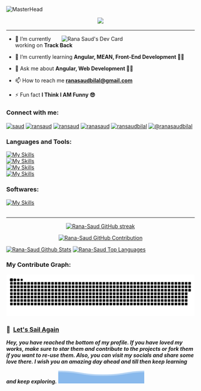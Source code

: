 ![MasterHead](https://skwebdesigner.co.in/wp-content/uploads/2022/04/banner-bg.gif)

<p align="center"><img src="https://readme-typing-svg.herokuapp.com/?font=Mitr&color=E88335&size=20&center=true&vCenter=true&lines=Hi+I'm+Rana+Saud+Front-End+Developer+!!;Welcome+to+my+Profile+!!;I+am+open-minded+and+eager+to+learn;Interested+in+anything+Tech...;Have+a+nice+day+ahead+!!"></p>
<hr/>
<!-- <img align="right" alt="Coding" width="400" src="https://cdn.dribbble.com/userupload/3004204/file/original-a03b5e672824cdc769fe1c0ce574d6d8.gif"/> -->
<a href="https://app.daily.dev/ranasaud" rel="nofollow"><img align="right" src="https://camo.githubusercontent.com/f2662d51dc65c679714fb6504ded9376176d708e665aff827fa034f8c50148a5/68747470733a2f2f6170692e6461696c792e6465762f64657663617264732f76322f3537646d484959324a64453670775a6d684476644b2e706e673f747970653d64656661756c7426723d7a6d71" width="356" alt="Rana Saud's Dev Card" data-canonical-src="https://api.daily.dev/devcards/v2/57dmHIY2JdE6pwZmhDvdK.png?type=default&amp;r=zmq" style="max-width: 100%;"></a>


- 🔭 I’m currently working on **Track Back**

- 🌱 I’m currently learning **Angular, MEAN, Front-End Development 👩‍💻**

- 💬 Ask me about **Angular, Web Development 👩‍💻**

- 📫 How to reach me **ranasaudbilal@gmail.com**

- ⚡ Fun fact **I Think I AM Funny 😎**

<h3 align="left">Connect with me:</h3>
<p align="left">
<a href="https://codepen.io/saud" target="blank"><img align="center" src="https://raw.githubusercontent.com/rahuldkjain/github-profile-readme-generator/master/src/images/icons/Social/codepen.svg" alt="saud" height="30" width="40" /></a>
<a href="https://www.linkedin.com/in/rana-saud-bilal/" target="blank"><img align="center" src="https://raw.githubusercontent.com/rahuldkjain/github-profile-readme-generator/master/src/images/icons/Social/linked-in-alt.svg" alt="ransaud" height="30" width="40" /></a>
<a href="https://web.facebook.com/ranasaudbilal" target="blank"><img align="center" src="https://raw.githubusercontent.com/rahuldkjain/github-profile-readme-generator/master/src/images/icons/Social/facebook.svg" alt="ransaud" height="30" width="40" /></a>
<a href="https://instagram.com/ranasaudbilal" target="blank"><img align="center" src="https://raw.githubusercontent.com/rahuldkjain/github-profile-readme-generator/master/src/images/icons/Social/instagram.svg" alt="ranasaud" height="30" width="40" /></a>
<a href="https://www.leetcode.com/ransaudbilal" target="blank"><img align="center" src="https://raw.githubusercontent.com/rahuldkjain/github-profile-readme-generator/master/src/images/icons/Social/leet-code.svg" alt="ransaudbilal" height="30" width="40" /></a>
<a href="https://www.hackerearth.com/@ranasaudbilal" target="blank"><img align="center" src="https://raw.githubusercontent.com/rahuldkjain/github-profile-readme-generator/master/src/images/icons/Social/hackerearth.svg" alt="@ranasaudbilal" height="30" width="40" /></a>
</p>

<h3 align="left">Languages and Tools:</h3>

[![My Skills](https://skillicons.dev/icons?i=html,css,scss,bootstrap,svg,pug,jquery,&perline=12)](https://portfolio-2ip.pages.dev/)
<br/>
[![My Skills](https://skillicons.dev/icons?i=js,ts,angular,express,mongodb,nodejs,reactivex,&perline=12)](https://portfolio-2ip.pages.dev/)
<br/>
[![My Skills](https://skillicons.dev/icons?i=mysql,laravel,firebase,git,md,npm,stackoverflow,&perline=12)](https://portfolio-2ip.pages.dev/)
<br/>
[![My Skills](https://skillicons.dev/icons?i=devto,htmx,&perline=12)](https://portfolio-2ip.pages.dev/)

<h3 align="left">Softwares:</h3>

[![My Skills](https://skillicons.dev/icons?i=vscode,sublime,windows,powershell,postman,github,bitbucket,&perline=12)](https://portfolio-2ip.pages.dev/)
<br/>
<br/>
<hr/>

<p align="center">
  <a href="https://github.com/Rana-Saud">
    <img src="https://github-readme-streak-stats.herokuapp.com/?user=Rana-Saud&theme=radical&border=7F3FBF&background=0D1117" alt="Rana-Saud GitHub streak"/>
  </a>
</p>

<p align="center">
  <a href="https://github.com/alsiam">
    <img src="https://github-profile-summary-cards.vercel.app/api/cards/profile-details?username=Rana-Saud&theme=radical" alt="Rana-Saud GitHub Contribution"/>
  </a>
</p>

<a> 
    <a href="https://github.com/Rana-Saud"><img alt="Rana-Saud Github Stats" src="https://denvercoder1-github-readme-stats.vercel.app/api?username=Rana-Saud&show_icons=true&count_private=true&theme=react&border_color=7F3FBF&bg_color=0D1117&title_color=F85D7F&icon_color=F8D866" height="192px" width="49.5%"/></a>
  <a href="https://github.com/Rana-Saud"><img alt="Rana-Saud Top Languages" src="https://denvercoder1-github-readme-stats.vercel.app/api/top-langs/?username=Rana-Saud&langs_count=8&layout=compact&theme=react&border_color=7F3FBF&bg_color=0D1117&title_color=F85D7F&icon_color=F8D866" height="192px" width="49.5%"/></a>
  <br/>
</a>

<h3 align="left">My Contribute Graph:</h3>

<picture>
  <source media="(prefers-color-scheme: dark)" srcset="https://raw.githubusercontent.com/Rana-Saud/Rana-Saud/output/github-contribution-grid-snake-dark.svg">
  <source media="(prefers-color-scheme: light)" srcset="https://raw.githubusercontent.com/Rana-Saud/Rana-Saud/output/github-contribution-grid-snake.svg">
  <img alt="github contribution grid snake animation" src="https://raw.githubusercontent.com/Rana-Saud/Rana-Saud/output/github-contribution-grid-snake.svg">
</picture>


### 🚢 &nbsp;<a href="#" class="scrollUpButton">Let's Sail Again</a>
<b> <i align="left">Hey, you have reached the bottom of my profile. If you have loved my works, make sure to star them and contribute to the projects or fork them if you want to re-use them. Also, you can visit my socials and share some love there. I wish you an amazing day ahead and till then keep learning and keep exploring.</i> </b>
<img src ="https://github.com/Swpn0neel/Swpn0neel/blob/main/assests/bottom.svg">
